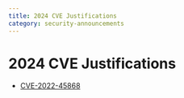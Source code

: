 ```yaml
---
title: 2024 CVE Justifications
category: security-announcements
---
```


# 2024 CVE Justifications

- [CVE-2022-45868]({{#base_path#}}/security-announcements/cve-justifications/2024/CVE-2022-45868/)
